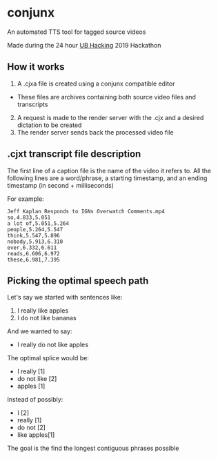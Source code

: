 # conjunx
An automated TTS tool for tagged source videos

Made during the 24 hour [UB Hacking](https://www.ubhacking.com/) 2019 Hackathon

## How it works

1. A .cjxa file is created using a conjunx compatible editor
 - These files are archives containing both source video files and transcripts
2. A request is made to the render server with the .cjx and a desired dictation to be created
3. The render server sends back the processed video file

## .cjxt transcript file description

The first line of a caption file is the name of the video it refers to. 
All the following lines are a word/phrase, a starting timestamp, and an ending timestamp (in second + milliseconds)

For example:
```
Jeff Kaplan Responds to IGNs Overwatch Comments.mp4
so,4.833,5.051
a lot of,5.051,5.264
people,5.264,5.547
think,5.547,5.896
nobody,5.913,6.310
ever,6.332,6.611
reads,6.606,6.972
these,6.981,7.395
```

## Picking the optimal speech path

Let's say we started with sentences like:
1. I really like apples
2. I do not like bananas

And we wanted to say:
- I really do not like apples

The optimal splice would be:
- I really [1]
- do not like [2]
- apples [1]

Instead of possibly:
- I [2]
- really [1]
- do not [2]
- like apples[1]

The goal is the find the longest contiguous phrases possible